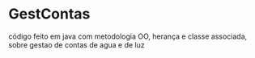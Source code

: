 # GestContas

código feito em java com metodologia OO, herança e classe associada, sobre gestao de contas de agua e de luz
